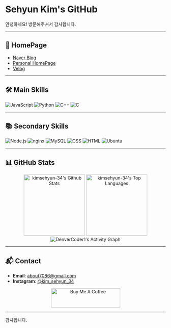 # Sehyun Kim's GitHub

안녕하세요! 방문해주셔서 감사합니다.

---

## 📌 HomePage

- [Naver Blog](https://blog.naver.com/kimsehyun34)
- [Personal HomePage](https://kim-sehyun.kro.kr)
- [Velog](https://velog.io/@about7086)

---

## 🛠️ Main Skills

![JavaScript](https://img.shields.io/badge/javascript-F7DF1E?style=flat&logo=javascript&logoColor=black)
![Python](https://img.shields.io/badge/Python-3776AB?style=flat&logo=python&logoColor=white)
![C++](https://img.shields.io/badge/C++-00599C?style=flat&logo=cplusplus&logoColor=white)
![C](https://img.shields.io/badge/C-A8B9CC?style=flat&logo=c&logoColor=black)

---

## 📚 Secondary Skills

![Node.js](https://img.shields.io/badge/node.js-5FA04E?style=flat&logo=nodedotjs&logoColor=white)
![nginx](https://img.shields.io/badge/nginx-009639?style=flat&logo=nginx&logoColor=white)
![MySQL](https://img.shields.io/badge/mysql-4479A1?style=flat&logo=mysql&logoColor=white)
![CSS](https://img.shields.io/badge/css-1572B6?style=flat&logo=css3&logoColor=white)
![HTML](https://img.shields.io/badge/html-E34F26?style=flat&logo=html5&logoColor=white)
![Ubuntu](https://img.shields.io/badge/ubuntu-E95420?style=flat&logo=ubuntu&logoColor=white)

---

## 📊 GitHub Stats

<p align="center">
  
  <img alt="kimsehyun-34's Github Stats" src="https://denvercoder1-github-readme-stats.vercel.app/api/?username=kimsehyun-34&show_icons=true&include_all_commits=true&count_private=true&theme=github-dark-blue&hide_border=true" height="192px"/>
  <img alt="kimsehyun-34's Top Languages" src="https://denvercoder1-github-readme-stats.vercel.app/api/top-langs/?username=kimsehyun-34&langs_count=8&layout=compact&theme=github-dark-blue&hide_border=true&hide=Jupyter%20Notebook,Roff" height="192px"/>

  <img alt="DenverCoder1's Activity Graph" src="https://github-readme-activity-graph.vercel.app/graph/?username=kimsehyun-34&bg_color=FFFEFE&color=434D58&line=609EF0&point=4C71F2&hide_border=true" />

---

## 📬 Contact

- **Email**: [about7086@gmail.com](mailto:about7086@gmail.com)
- **Instagram**: [@kim_sehyun_34](https://www.instagram.com/kim_sehyun_34/)
<p align="center">
  <a href="https://www.buymeacoffee.com/kimsehyun_34" target="_blank">
    <img src="https://cdn.buymeacoffee.com/buttons/v2/default-yellow.png" alt="Buy Me A Coffee" style="height: 60px !important;width: 217px !important;" >
  </a>
</p>

---

감사합니다.
